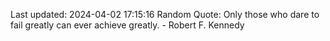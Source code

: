 Last updated: 2024-04-02 17:15:16
Random Quote: Only those who dare to fail greatly can ever achieve greatly. - Robert F. Kennedy